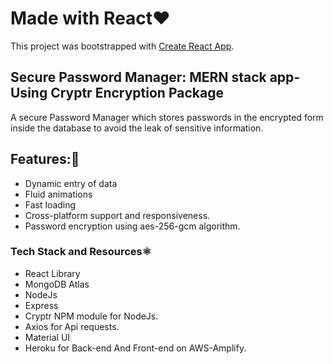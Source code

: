 # Made with React❤

This project was bootstrapped with [Create React App](https://github.com/facebook/create-react-app).

## Secure Password Manager: MERN stack app- Using Cryptr Encryption Package

A secure Password Manager which stores passwords in the encrypted form inside the database to avoid the leak of sensitive information.

## Features:👀

+ Dynamic entry of data
+ Fluid animations
+ Fast loading
+ Cross-platform support and responsiveness.
+ Password encryption using aes-256-gcm algorithm.

### Tech Stack and Resources⚛️

- React Library
- MongoDB Atlas
- NodeJs
- Express
- Cryptr NPM module for NodeJs.
- Axios for Api requests.
- Material UI
- Heroku for Back-end And Front-end on AWS-Amplify.
